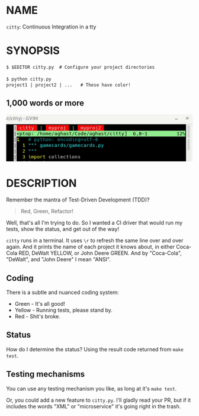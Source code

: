 # NAME

`citty`: Continuous Integration in a tty

# SYNOPSIS

    $ $EDITOR citty.py  # Configure your project directories

    $ python citty.py
    project1 | project2 | ...	# These have color!

## 1,000 words or more

![Video of citty running in Gvim](/etc/citty-in-gvim.gif?raw=true "Citty running in Gvim terminal")

# DESCRIPTION

Remember the mantra of Test-Driven Development (TDD)? 

  > Red, Green, Refactor!

Well, that's all I'm trying to do. So I wanted a CI driver that would run my
tests, show the status, and get out of the way!

`citty` runs in a terminal. It uses `\r` to refresh the same line over and over
again. And it prints the name of each project it knows about, in either
Coca-Cola RED, DeWalt YELLOW, or John Deere GREEN. And by "Coca-Cola",
"DeWalt", and "John Deere" I mean "ANSI".

## Coding

There is a subtle and nuanced coding system:

  * Green - It's all good!
  * Yellow - Running tests, please stand by.
  * Red - Shit's broke.

## Status

How do I determine the status? Using the result code returned from `make test`.

## Testing mechanisms

You can use any testing mechanism you like, as long at it's `make test`. 

Or, you could add a new feature to `citty.py`. I'll gladly read your PR,
but if it includes the words "XML" or "microservice" it's going right in the
trash.
